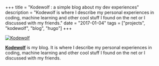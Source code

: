 +++
title = "Kodewolf : a simple blog about my dev experiences"
description = "Kodewolf is where I describe my personal experiences in coding, machine learning and other cool stuff I found on the net or I discussed with my friends."
date = "2017-01-04"
tags = ["projects", "kodewolf", "blog", "hugo"]
+++

[![Kodewolf](/images/kodewolf.png)](https://kodewolf.com)

[**Kodewolf**](https://kodewolf.com) is my blog. It is where I describe my personal experiences in coding, machine learning and other cool stuff I found on the net or I discussed with my friends.